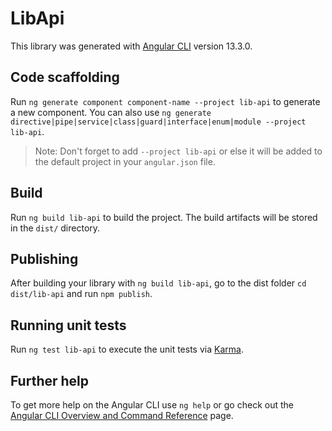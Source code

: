 # LibApi

This library was generated with [Angular CLI](https://github.com/angular/angular-cli) version 13.3.0.

## Code scaffolding

Run `ng generate component component-name --project lib-api` to generate a new component. You can also use `ng generate directive|pipe|service|class|guard|interface|enum|module --project lib-api`.
> Note: Don't forget to add `--project lib-api` or else it will be added to the default project in your `angular.json` file. 

## Build

Run `ng build lib-api` to build the project. The build artifacts will be stored in the `dist/` directory.

## Publishing

After building your library with `ng build lib-api`, go to the dist folder `cd dist/lib-api` and run `npm publish`.

## Running unit tests

Run `ng test lib-api` to execute the unit tests via [Karma](https://karma-runner.github.io).

## Further help

To get more help on the Angular CLI use `ng help` or go check out the [Angular CLI Overview and Command Reference](https://angular.io/cli) page.
